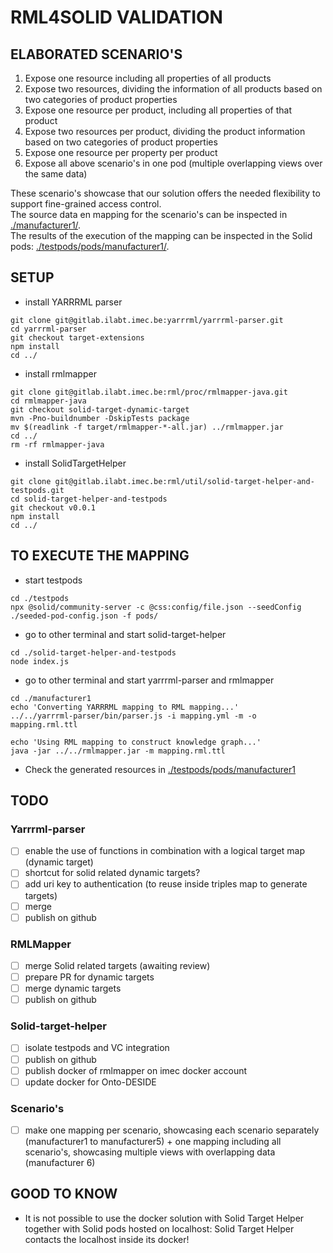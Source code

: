 # RML4SOLID VALIDATION

## ELABORATED SCENARIO'S

1. Expose one resource including all properties of all products
2. Expose two resources, dividing the information of all products based on two categories of product properties
3. Expose one resource per product, including all properties of that product
4. Expose two resources per product, dividing the product information  based on two categories of product properties
5. Expose one resource per property per product
6. Expose all above scenario's in one pod (multiple overlapping views over the same data)

These scenario's showcase that our solution offers the needed flexibility to support fine-grained access control.  
The source data en mapping for the scenario's can be inspected in [./manufacturer1/](./manufacturer1/).  
The results of the execution of the mapping can be inspected in the Solid pods: [./testpods/pods/manufacturer1/](./testpods/pods/manufacturer1/).   

## SETUP

- install YARRRML parser 
````shell
git clone git@gitlab.ilabt.imec.be:yarrrml/yarrrml-parser.git
cd yarrrml-parser
git checkout target-extensions
npm install
cd ../
````
- install rmlmapper
````shell
git clone git@gitlab.ilabt.imec.be:rml/proc/rmlmapper-java.git
cd rmlmapper-java
git checkout solid-target-dynamic-target
mvn -Pno-buildnumber -DskipTests package
mv $(readlink -f target/rmlmapper-*-all.jar) ../rmlmapper.jar
cd ../
rm -rf rmlmapper-java
````
- install SolidTargetHelper
````shell
git clone git@gitlab.ilabt.imec.be:rml/util/solid-target-helper-and-testpods.git
cd solid-target-helper-and-testpods
git checkout v0.0.1
npm install
cd ../
````

## TO EXECUTE THE MAPPING

- start testpods

````shell
cd ./testpods
npx @solid/community-server -c @css:config/file.json --seedConfig ./seeded-pod-config.json -f pods/
````

- go to other terminal and start solid-target-helper
````shell
cd ./solid-target-helper-and-testpods
node index.js
````

- go to other terminal and start yarrrml-parser and rmlmapper
````shell
cd ./manufacturer1
echo 'Converting YARRRML mapping to RML mapping...'
../../yarrrml-parser/bin/parser.js -i mapping.yml -m -o mapping.rml.ttl

echo 'Using RML mapping to construct knowledge graph...'
java -jar ../../rmlmapper.jar -m mapping.rml.ttl
````

- Check the generated resources in [./testpods/pods/manufacturer1](./testpods/pods/manufacturer1)

## TODO 

### Yarrrml-parser
- [ ] enable the use of functions in combination with a logical target map (dynamic target)
- [ ] shortcut for solid related dynamic targets?
- [ ] add uri key to authentication (to reuse inside triples map to generate targets)
- [ ] merge
- [ ] publish on github

### RMLMapper
- [ ] merge Solid related targets (awaiting review)
- [ ] prepare PR for dynamic targets
- [ ] merge dynamic targets
- [ ] publish on github

### Solid-target-helper
- [ ] isolate testpods and VC integration
- [ ] publish on github
- [ ] publish docker of rmlmapper on imec docker account
- [ ] update docker for Onto-DESIDE

### Scenario's
- [ ] make one mapping per scenario, showcasing each scenario separately (manufacturer1 to manufacturer5) + one mapping including all scenario's, showcasing multiple views with overlapping data  (manufacturer 6)

## GOOD TO KNOW
- It is not possible to use the docker solution with Solid Target Helper together with Solid pods hosted on localhost: Solid Target Helper contacts the localhost inside its docker!





